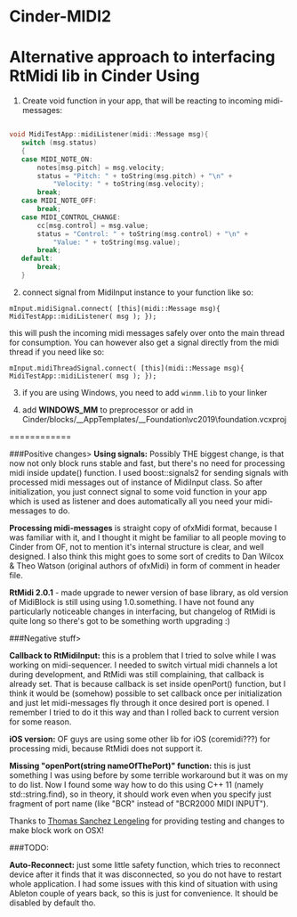 Cinder-MIDI2
============

Alternative approach to interfacing RtMidi lib in Cinder
Using
============
 
1. Create void function in your app, that will be reacting to incoming midi-messages:

 ```cpp
 
 void MidiTestApp::midiListener(midi::Message msg){
	switch (msg.status)
	{
	case MIDI_NOTE_ON:
		notes[msg.pitch] = msg.velocity;
		status = "Pitch: " + toString(msg.pitch) + "\n" + 
			"Velocity: " + toString(msg.velocity);
		break;
	case MIDI_NOTE_OFF:
		break;
	case MIDI_CONTROL_CHANGE:
		cc[msg.control] = msg.value;
		status = "Control: " + toString(msg.control) + "\n" + 
			"Value: " + toString(msg.value);
		break;
	default:
		break;
	}
 ```

2. connect signal from MidiInput instance to your function like so:

 ```mInput.midiSignal.connect( [this](midi::Message msg){ MidiTestApp::midiListener( msg ); }); ```

 this will push the incoming midi messages safely over onto the main thread for consumption. You can however also get a signal directly from the midi thread if you need like so: 

 ```mInput.midiThreadSignal.connect( [this](midi::Message msg){ MidiTestApp::midiListener( msg ); }); ```

3. if you are using Windows, you need to add ```winmm.lib``` to your linker

4. add __WINDOWS_MM__ to preprocessor
or add in Cinder/blocks/__AppTemplates/__Foundation\vc2019\foundation.vcxproj

============


###Positive changes>
**Using signals:** Possibly THE biggest change, is that now not only block runs stable and fast, but there's no need for processing midi inside update() function. I used boost::signals2 for sending signals with processed midi messages out of instance of MidiInput class. So after initialization, you just connect signal to some void function in your app which is used as listener and does automatically all you need your midi-messages to do.

**Processing midi-messages** is straight copy of ofxMidi format, because I was familiar with it, and I thought it might be familiar to all people moving to Cinder from OF, not to mention it's internal structure is clear, and well designed. I also think this might goes to some sort of credits to Dan Wilcox & Theo Watson (original authors of ofxMidi) in form of comment in header file.

**RtMidi 2.0.1** - made upgrade to newer version of base library, as old version of MidiBlock is still using using 1.0.something. I have not found any particularly noticeable changes in interfacing, but changelog of RtMidi is quite long so there's got to be something worth upgrading :)

###Negative stuff>

**Callback to RtMidiInput:** this is a problem that I tried to solve while I was working on midi-sequencer. I needed to switch virtual midi channels a lot during development, and RtMidi was still complaining, that callback is already set. That is because callback is set inside openPort() function, but I think it would be (somehow) possible to set callback once per initialization and just let midi-messages fly through it once desired port is opened. I remember I tried to do it this way and than I rolled back to current version for some reason.



**iOS version:** OF guys are using some other lib for iOS (coremidi???) for processing midi, because RtMidi does not support it. 

**Missing "openPort(string nameOfThePort)" function:** this is just something I was using before by some terrible workaround but it was on my to do list. Now I found some way how to do this using C++ 11 (namely std::string.find), so in theory, it should work even when you specify just fragment of port name (like "BCR" instead of "BCR2000 MIDI INPUT").


Thanks to [Thomas Sanchez Lengeling](https://github.com/ThomasLengeling) for providing testing and changes to make block work on OSX!

###TODO:

**Auto-Reconnect:** just some little safety function, which tries to reconnect device after it finds that it was disconnected, so you do not have to restart whole application. I had some issues with this kind of situation with using Ableton couple of years back, so this is just for convenience. It should be disabled by default tho. 
